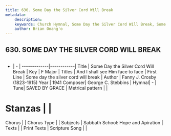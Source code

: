 ```yaml
---
title: 630. Some Day the Silver Cord Will Break
metadata:
    description: 
    keywords: Church Hymnal, Some Day the Silver Cord Will Break, Some day the silver cord will break, And I shall see Him face to face
    author: Brian Onang'o
---
```



## 630. SOME DAY THE SILVER CORD WILL BREAK

```txt

```

- |   -  |
-------------|------------|
Title | Some Day the Silver Cord Will Break |
Key | F Major |
Titles | And I shall see Him face to face |
First Line | Some day the silver cord will break |
Author | Fanny J. Crosby (1823-1915)
Year | 1941
Composer| George C. Stebbins |
Hymnal|  - |
Tune| SAVED BY GRACE |
Metrical pattern | |
# Stanzas |  |
Chorus |  |
Chorus Type |  |
Subjects | Sabbath School: Hope and Apiration |
Texts |  |
Print Texts | 
Scripture Song |  |
  
